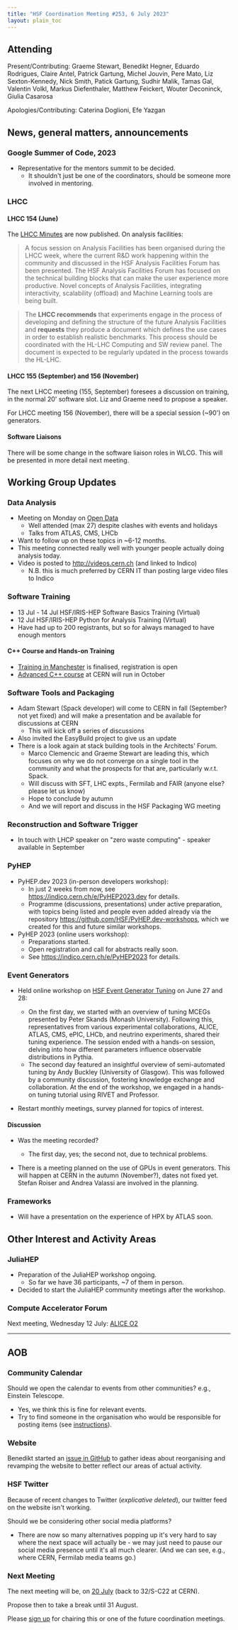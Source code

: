 ```yaml
---
title: "HSF Coordination Meeting #253, 6 July 2023"
layout: plain_toc
---
```


## Attending

Present/Contributing: Graeme Stewart, Benedikt Hegner, Eduardo Rodrigues, Claire Antel, Patrick Gartung, Michel Jouvin, Pere Mato, Liz Sexton-Kennedy, Nick Smith, Patick Gartung, Sudhir Malik, Tamas Gal, Valentin Volkl, Markus Diefenthaler, Matthew Feickert, Wouter Deconinck, Giulia Casarosa

Apologies/Contributing: Caterina Doglioni, Efe Yazgan

## News, general matters, announcements

### Google Summer of Code, 2023

- Representative for the mentors summit to be decided.
  - It shouldn't just be one of the coordinators, should be someone more involved in mentoring.

### LHCC

#### LHCC 154 (June)

The [LHCC Minutes](https://cds.cern.ch/record/2861565?ln=en) are now published. On analysis facilities:

> A focus session on Analysis Facilities has been organised during the LHCC week, where the current R&D work happening within the community and discussed in the HSF Analysis Facilities Forum has been presented. The HSF Analysis Facilities Forum has focused on the technical building blocks that can make the user experience more productive. Novel concepts of Analysis Facilities, integrating interactivity, scalability (offload) and Machine Learning tools are being built.

> The **LHCC recommends** that experiments engage in the process of developing and defining the structure of the future Analysis Facilities and **requests** they produce a document which defines the use cases in order to establish realistic benchmarks. This process should be coordinated with the HL-LHC Computing and SW review panel. The document is expected to be regularly updated in the process towards the HL-LHC.

#### LHCC 155 (September) and 156 (November)

The next LHCC meeting (155, September) foresees a discussion on training, in the normal 20' software slot. Liz and Graeme need to propose a speaker.

For LHCC meeting 156 (November), there will be a special session (~90') on generators.

#### Software Liaisons

There will be some change in the software liaison roles in WLCG. This will be presented in more detail next meeting.

## Working Group Updates

### Data Analysis

- Meeting on Monday on [Open Data](https://indico.cern.ch/event/1298400/)
  - Well attended (max 27) despite clashes with events and holidays
  - Talks from ATLAS, CMS, LHCb
- Want to follow up on these topics in ~6-12 months.
- This meeting connected really well with younger people actually doing analysis today.
- Video is posted to <http://videos.cern.ch> (and linked to Indico)
  - N.B. this is much preferred by CERN IT than posting large video files to Indico

### Software Training

- 13 Jul - 14 Jul HSF/IRIS-HEP Software Basics Training (Virtual)
- 12 Jul HSF/IRIS-HEP Python for Analysis Training (Virtual)
- Have had up to 200 registrants, but so for always managed to have enough mentors

#### C++ Course and Hands-on Training

- [Training in Manchester](https://indico.cern.ch/event/1266661/) is finalised, registration is open
- [Advanced C++ course](https://indico.cern.ch/event/1266628/) at CERN will run in October

### Software Tools and Packaging

- Adam Stewart (Spack developer) will come to CERN in fall (September? not yet fixed) and will make a presentation and be available for discussions at CERN
  - This will kick off a series of discussions
- Also invited the EasyBuild project to give us an update
- There is a look again at stack building tools in the Architects' Forum.
  - Marco Clemencic and Graeme Stewart are leading this, which focuses on why we do not converge on a single tool in the community and what the prospects for that are, particularly w.r.t. Spack.
  - Will discuss with SFT, LHC expts., Fermilab and FAIR (anyone else? please let us know)
  - Hope to conclude by autumn
  - And we will report and discuss in the HSF Packaging WG meeting

### Reconstruction and Software Trigger

- In touch with LHCP speaker on "zero waste computing" - speaker available in September

### PyHEP

- PyHEP.dev 2023 (in-person developers workshop):
  - In just 2 weeks from now, see <https://indico.cern.ch/e/PyHEP2023.dev> for details.
  - Programme (discussions, presentations) under active preparation, with topics being listed and people even added already via  the repository <https://github.com/HSF/PyHEP.dev-workshops>, which we created for this and future similar workshops.
- PyHEP 2023 (online users workshop):
  - Preparations started.
  - Open registration and call for abstracts really soon.
  - See <https://indico.cern.ch/e/PyHEP2023> for details.

### Event Generators

- Held online workshop on [HSF Event Generator Tuning](https://indico.cern.ch/event/1283969/) on June 27 and 28:
  - On the first day, we started with an overview of tuning MCEGs presented by Peter Skands (Monash University). Following this, representatives from various experimental collaborations, ALICE, ATLAS, CMS, ePIC, LHCb, and neutrino experiments, shared their tuning experience. The session ended with a hands-on session, delving into how different parameters influence observable distributions in Pythia.
  - The second day featured an insightful overview of semi-automated tuning by Andy Buckley (University of Glasgow). This was followed by a community discussion, fostering knowledge exchange and collaboration. At the end of the workshop, we engaged in a hands-on tuning tutorial using RIVET and Professor.

- Restart monthly meetings, survey planned for topics of interest.

#### Discussion

- Was the meeting recorded?
  - The first day, yes; the second not, due to technical problems.

- There is a meeting planned on the use of GPUs in event generators. This will happen at CERN in the autumn (November?), dates not fixed yet. Stefan Roiser and Andrea Valassi are involved in the planning.

### Frameworks

- Will have a presentation on the experience of HPX by ATLAS soon.

## Other Interest and Activity Areas

### JuliaHEP

- Preparation of the JuliaHEP workshop ongoing.
  - So far we have 36 participants, ~7 of them in person.
- Decided to start the JuliaHEP community meetings after the workshop.

### Compute Accelerator Forum

Next meeting, Wednesday 12 July: [ALICE O2](https://indico.cern.ch/event/1264298/)

---

## AOB

### Community Calendar

Should we open the calendar to events from other communities? e.g., Einstein Telescope.

- Yes, we think this is fine for relevant events.
- Try to find someone in the organisation who would be responsible for posting items (see [instructions](https://hepsoftwarefoundation.org/calendar.html)).

### Website

Benedikt started an [issue in GitHub](https://github.com/HSF/hsf.github.io/issues/1411) to gather ideas about reorganising and revamping the website to better reflect our areas of actual activity.

### HSF Twitter

Because of recent changes to Twitter (*explicative deleted*), our twitter feed on the website isn't working.

Should we be considering other social media platforms?

- There are now so many alternatives popping up it's very hard to say where the next space will actually be - we may just need to pause our social media presence until it's all much clearer. (And we can see, e.g., where CERN, Fermilab media teams go.)

### Next Meeting

The next meeting will be, on [20 July](https://indico.cern.ch/event/1225019/) (back to 32/S-C22 at CERN).

Propose then to take a break until 31 August.

Please [sign up](https://docs.google.com/spreadsheets/d/1Z1Z4payCpieOLiVFcC6y9j-KCj71u6xX232LHUgIHfI/edit) for chairing this or one of the future coordination meetings.
